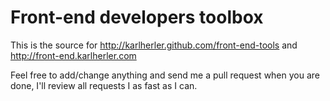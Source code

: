 # Front-end developers toolbox
 
This is the source for http://karlherler.github.com/front-end-tools and  http://front-end.karlherler.com


Feel free to add/change anything and send me a pull request when you are done, I'll review all requests I as fast as I can.
